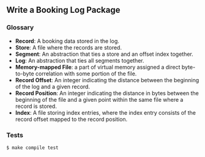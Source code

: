## Write a Booking Log Package

### Glossary

* **Record**: A booking data stored in the log.
* **Store**: A file where the records are stored.
* **Segment**: An abstraction that ties a store and an offset index together.
* **Log**: An abstraction that ties all segments together.
* **Memory-mapped File**: a part of virtual memory assigned a direct
  byte-to-byte correlation with some portion of the file.
* **Record Offset**: An integer indicating the distance between the
  beginning of the log and a given record.
* **Record Position**: An integer indicating the distance in bytes between the
  beginning of the file and a given point within the same file where a record is
  stored.
* **Index**: A file storing index entries, where the index entry
  consists of the record offset mapped to the record position.

### Tests

```shell
$ make compile test
```